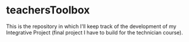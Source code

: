 # teachersToolbox
This is the repository in which I'll keep track of the development of my Integrative Project (final project I have to build for the technician course).
